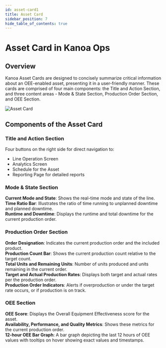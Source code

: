 ```yaml
---
id: asset-card1
title: Asset Card
sidebar_position: 7
hide_table_of_contents: true
---
```


# Asset Card in Kanoa Ops

## Overview

Kanoa Asset Cards are designed to concisely summarize critical information about an OEE-enabled asset, presenting it in a user-friendly manner. These cards are comprised of four main components: the Title and Action Section, and three content areas - Mode & State Section, Production Order Section, and OEE Section.

![Asset Card](/img/ops-analytics-asset-card.png)

## Components of the Asset Card

### Title and Action Section
Four buttons on the right side for direct navigation to:
  - Line Operation Screen
  - Analytics Screen
  - Schedule for the Asset
  - Reporting Page for detailed reports

### Mode & State Section
**Current Mode and State**: Shows the real-time mode and state of the line.<br />
**Time Ratio Bar**: Illustrates the ratio of time running to unplanned downtime and planned downtime.<br />
**Runtime and Downtime**: Displays the runtime and total downtime for the current production order.

### Production Order Section
**Order Designation**: Indicates the current production order and the included product.<br />
**Production Count Bar**: Shows the current production count relative to the target count.<br />
**Total Units and Remaining Units**: Number of units produced and units remaining in the current order.<br />
**Target and Actual Production Rates**: Displays both target and actual rates per the production order.<br />
**Production Order Indicators**: Alerts if overproduction or under the target rate occurs, or if production is on track.

### OEE Section
**OEE Score**: Displays the Overall Equipment Effectiveness score for the asset.<br />
**Availability, Performance, and Quality Metrics**: Shows these metrics for the current production order.<br />
**12-hour OEE Bar Graph**: A bar graph depicting the last 12 hours of OEE values with tooltips on hover showing exact values and timestamps.


